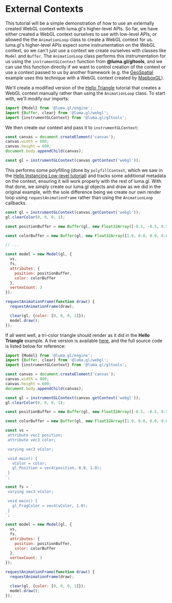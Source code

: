 # External Contexts

This tutorial will be a simple demonstration of how to use an externally created WebGL context with luma.gl's higher-level APIs. So far, we have either created a WebGL context ourselves to use with low-level APIs, or allowed the the `AnimationLoop` class to create a WebGL context for us. luma.gl's higher-level APIs expect some instrumentation on the WebGL context, so we can't just use a context we create ourselves with classes like `Model` and `Buffer`. The `AnimationLoop` class performs this instrumentation for us using the `instrumentGLContext` function from **@luma.gl/gltools**, and we can use this function directly if we want to control creation of the context or use a context passed to us by another framework (e.g. the [GeoSpatial](/examples/showcase/geospatial) example uses this technique with a WebGL context created by [MapboxGL](https://docs.mapbox.com/mapbox-gl-js/api/)).

We'll create a modified version of the [Hello Triangle](/docs/getting-started/hello-triangle) tutorial that creates a WebGL context manually rather than using the `AnimationLoop` class. To start with, we'll modify our imports:

```js
import {Model} from '@luma.gl/engine';
import {Buffer, clear} from '@luma.gl/webgl';
import {instrumentGLContext} from '@luma.gl/gltools';
```

We then create our context and pass it to `instrumentGLContext`:

```js
const canvas = document.createElement('canvas');
canvas.width = 800;
canvas.height = 600;
document.body.appendChild(canvas);

const gl = instrumentGLContext(canvas.getContext('webgl'));
```

This performs some polyfilling (done by `polyfillContext`, which we saw in the [Hello Instancing Low-level tutorial](/docs/getting-started/hello-instancing-low)) and tracks some additional metadata on the context, ensuring it will work properly with the rest of luma.gl. With that done, we simply create our luma.gl objects and draw as we did in the original example, with the sole difference being we create our own render loop using `requestAnimationFrame` rather than using the `AnimationLoop` callbacks.

```js
const gl = instrumentGLContext(canvas.getContext('webgl'));
gl.clearColor(0, 0, 0, 1);

const positionBuffer = new Buffer(gl, new Float32Array([-0.5, -0.5, 0.5, -0.5, 0.0, 0.5]));

const colorBuffer = new Buffer(gl, new Float32Array([1.0, 0.0, 0.0, 0.0, 1.0, 0.0, 0.0, 0.0, 1.0]));

// ...

const model = new Model(gl, {
  vs,
  fs,
  attributes: {
    position: positionBuffer,
    color: colorBuffer
  },
  vertexCount: 3
});

requestAnimationFrame(function draw() {
  requestAnimationFrame(draw);

  clear(gl, {color: [0, 0, 0, 1]});
  model.draw();
});
```

If all went well, a tri-color triangle should render as it did in the **Hello Triangle** example. A live version is available [here](/examples/getting-started/external-context), and the full source code is listed below for reference:

```js
import {Model} from '@luma.gl/engine';
import {Buffer, clear} from '@luma.gl/webgl';
import {instrumentGLContext} from '@luma.gl/gltools';

const canvas = document.createElement('canvas');
canvas.width = 800;
canvas.height = 600;
document.body.appendChild(canvas);

const gl = instrumentGLContext(canvas.getContext('webgl'));
gl.clearColor(0, 0, 0, 1);

const positionBuffer = new Buffer(gl, new Float32Array([-0.5, -0.5, 0.5, -0.5, 0.0, 0.5]));

const colorBuffer = new Buffer(gl, new Float32Array([1.0, 0.0, 0.0, 0.0, 1.0, 0.0, 0.0, 0.0, 1.0]));

const vs = `
 attribute vec2 position;
 attribute vec3 color;

 varying vec3 vColor;

 void main() {
   vColor = color;
   gl_Position = vec4(position, 0.0, 1.0);
 }
`;

const fs = `
 varying vec3 vColor;

 void main() {
   gl_FragColor = vec4(vColor, 1.0);
 }
`;

const model = new Model(gl, {
  vs,
  fs,
  attributes: {
    position: positionBuffer,
    color: colorBuffer
  },
  vertexCount: 3
});

requestAnimationFrame(function draw() {
  requestAnimationFrame(draw);

  clear(gl, {color: [0, 0, 0, 1]});
  model.draw();
});
```
